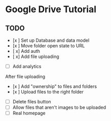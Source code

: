 # Google Drive Tutorial

## TODO

- [x ] Set up Database and data model
- [x ] Move folder open state to URL
- [ x] Add auth
- [ x] Add file uploading
- [ ] Add analytics

After file uploading

- [x ] Add "ownership" to files and folders
- [x ] Upload files to the right folder
- [ ] Delete files button
- [ ] Allow files that aren't images to be uploaded
- [ ] Real homepage
